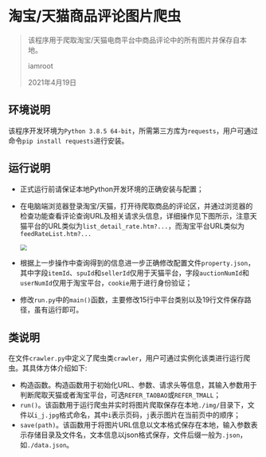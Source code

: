 # 淘宝/天猫商品评论图片爬虫

> 该程序用于爬取淘宝/天猫电商平台中商品评论中的所有图片并保存自本地。
> 
> iamroot
> 
> 2021年4月19日

## 环境说明

该程序开发环境为`Python 3.8.5 64-bit`，所需第三方库为`requests`，用户可通过命令`pip install requests`进行安装。

## 运行说明

- 正式运行前请保证本地Python开发环境的正确安装与配置；

- 在电脑端浏览器登录淘宝/天猫，打开待爬取商品的评论区，并通过浏览器的检查功能查看评论查询URL及相关请求头信息，详细操作见下图所示，注意天猫平台的URL类似为`list_detail_rate.htm?...`，而淘宝平台URL类似为`feedRateList.htm?...`

  <img src="https://github.com/CuiiGen/taobao_comment_picture/raw/main/gif/temp.gif" style="zoom:80%;" />

- 根据上一步操作中查询得到的信息进一步正确修改配置文件`property.json`，其中字段`itemId`、`spuId`和`sellerId`仅用于天猫平台，字段`auctionNumId`和`userNumId`仅用于淘宝平台，`cookie`用于进行身份验证；

- 修改`run.py`中的`main()`函数，主要修改15行中平台类别以及19行文件保存路径，虽有运行即可。

## 类说明

在文件`crawler.py`中定义了爬虫类`crawler`，用户可通过实例化该类进行运行爬虫。其具体方体介绍如下:

- 构造函数。构造函数用于初始化URL、参数、请求头等信息，其输入参数用于判断爬取天猫或者淘宝平台，可选`REFER_TAOBAO`或`REFER_TMALL`；
- `run()`。该函数用于运行爬虫并实时将图片爬取保存在本地`./img/`目录下，文件以`i_j.jpg`格式命名，其中`i`表示页码，`j`表示图片在当前页中的顺序；
- `save(path)`。该函数用于将图片URL信息以文本格式保存在本地，输入参数表示存储目录及文件名，文本信息以json格式保存，文件后缀一般为`.json`，如`./data.json`。